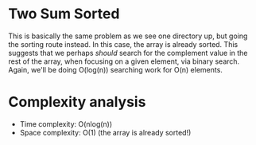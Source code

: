 # Two Sum Sorted

This is basically the same problem as we see one directory up,
but going the sorting route instead. In this case, the array is
already sorted. This suggests that we perhaps _should_ search for
the complement value in the rest of the array, when focusing on a
given element, via binary search. Again, we'll be doing O(log(n))
searching work for O(n) elements.

# Complexity analysis

 - Time complexity: O(nlog(n))
 - Space complexity: O(1) (the array is already sorted!)
